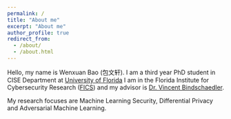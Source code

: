 ```yaml
---
permalink: /
title: "About me"
excerpt: "About me"
author_profile: true
redirect_from: 
  - /about/
  - /about.html
---
```

Hello, my name is Wenxuan Bao (包文轩). I am a third year PhD student in CISE Department at [University of Florida](https://www.ufl.edu/)
I am in the Florida Institute for Cybersecurity Research ([FICS](https://fics.institute.ufl.edu/)) and my advisor is [Dr. Vincent Bindschaedler](https://vbinds.ch/). 

My research focuses are Machine Learning Security, Differential Privacy and Adversarial Machine Learning.



